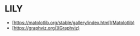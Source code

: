 # LILY

- [https://matplotlib.org/stable/gallery/index.html](Matplotlib)
- [https://graphviz.org/](Graphviz)
